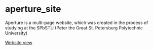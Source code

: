 # aperture_site
Aperture is a multi-page website, which was created in the process of studying at the SPbSTU (Peter the Great St. Petersburg Polytechnic University)

[Website view](https://victoria-shekel.github.io/aperture_site_spbstu_study/index.html)
